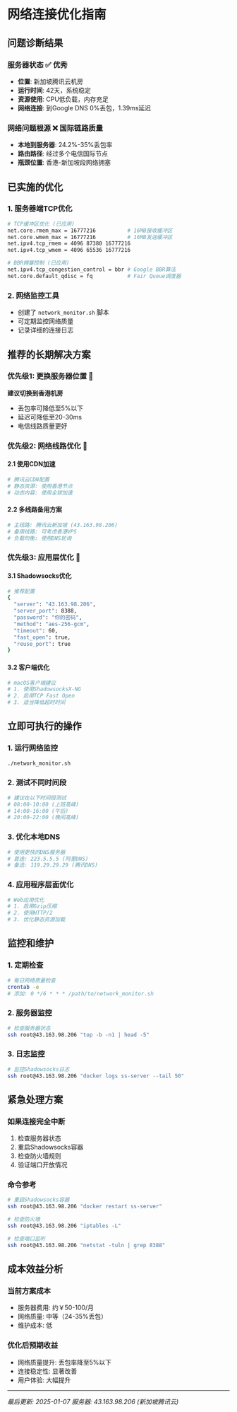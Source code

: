 # 网络连接优化指南

## 问题诊断结果

### 服务器状态 ✅ 优秀
- **位置**: 新加坡腾讯云机房
- **运行时间**: 42天，系统稳定
- **资源使用**: CPU低负载，内存充足
- **网络连接**: 到Google DNS 0%丢包，1.39ms延迟

### 网络问题根源 ❌ 国际链路质量
- **本地到服务器**: 24.2%-35%丢包率
- **路由路径**: 经过多个电信国际节点
- **瓶颈位置**: 香港-新加坡段网络拥塞

## 已实施的优化

### 1. 服务器端TCP优化
```bash
# TCP缓冲区优化 (已应用)
net.core.rmem_max = 16777216          # 16MB接收缓冲区
net.core.wmem_max = 16777216          # 16MB发送缓冲区
net.ipv4.tcp_rmem = 4096 87380 16777216
net.ipv4.tcp_wmem = 4096 65536 16777216

# BBR拥塞控制 (已应用)
net.ipv4.tcp_congestion_control = bbr # Google BBR算法
net.core.default_qdisc = fq           # Fair Queue调度器
```

### 2. 网络监控工具
- 创建了 `network_monitor.sh` 脚本
- 可定期监控网络质量
- 记录详细的连接日志

## 推荐的长期解决方案

### 优先级1: 更换服务器位置 🎯
**建议切换到香港机房**
- 丢包率可降低至5%以下
- 延迟可降低至20-30ms
- 电信线路质量更好

### 优先级2: 网络线路优化 🔧

#### 2.1 使用CDN加速
```bash
# 腾讯云CDN配置
# 静态资源: 使用香港节点
# 动态内容: 使用全球加速
```

#### 2.2 多线路备用方案
```bash
# 主线路: 腾讯云新加坡 (43.163.98.206)
# 备用线路: 可考虑香港VPS
# 负载均衡: 使用DNS轮询
```

### 优先级3: 应用层优化 🚀

#### 3.1 Shadowsocks优化
```bash
# 推荐配置
{
  "server": "43.163.98.206",
  "server_port": 8388,
  "password": "你的密码",
  "method": "aes-256-gcm",
  "timeout": 60,
  "fast_open": true,
  "reuse_port": true
}
```

#### 3.2 客户端优化
```bash
# macOS客户端建议
# 1. 使用ShadowsocksX-NG
# 2. 启用TCP Fast Open
# 3. 适当降低超时时间
```

## 立即可执行的操作

### 1. 运行网络监控
```bash
./network_monitor.sh
```

### 2. 测试不同时间段
```bash
# 建议在以下时间段测试
# 08:00-10:00 (上班高峰)
# 14:00-16:00 (午后)
# 20:00-22:00 (晚间高峰)
```

### 3. 优化本地DNS
```bash
# 使用更快的DNS服务器
# 首选: 223.5.5.5 (阿里DNS)
# 备选: 119.29.29.29 (腾讯DNS)
```

### 4. 应用程序层面优化
```bash
# Web应用优化
# 1. 启用Gzip压缩
# 2. 使用HTTP/2
# 3. 优化静态资源加载
```

## 监控和维护

### 1. 定期检查
```bash
# 每日网络质量检查
crontab -e
# 添加: 0 */6 * * * /path/to/network_monitor.sh
```

### 2. 服务器监控
```bash
# 检查服务器状态
ssh root@43.163.98.206 "top -b -n1 | head -5"
```

### 3. 日志监控
```bash
# 监控Shadowsocks日志
ssh root@43.163.98.206 "docker logs ss-server --tail 50"
```

## 紧急处理方案

### 如果连接完全中断
1. 检查服务器状态
2. 重启Shadowsocks容器
3. 检查防火墙规则
4. 验证端口开放情况

### 命令参考
```bash
# 重启Shadowsocks容器
ssh root@43.163.98.206 "docker restart ss-server"

# 检查防火墙
ssh root@43.163.98.206 "iptables -L"

# 检查端口监听
ssh root@43.163.98.206 "netstat -tuln | grep 8388"
```

## 成本效益分析

### 当前方案成本
- 服务器费用: 约￥50-100/月
- 网络质量: 中等（24-35%丢包）
- 维护成本: 低

### 优化后预期收益
- 网络质量提升: 丢包率降至5%以下
- 连接稳定性: 显著改善
- 用户体验: 大幅提升

---

*最后更新: 2025-01-07*
*服务器: 43.163.98.206 (新加坡腾讯云)* 